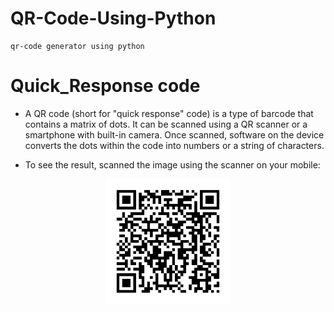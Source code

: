 # QR-Code-Using-Python
    qr-code generator using python
# Quick_Response code

* A QR code (short for "quick response" code) is a type of barcode that contains a matrix of dots. 
It can be scanned using a QR scanner or a smartphone with built-in camera. 
Once scanned, software on the device converts the dots within the code into numbers or a string of characters. 

* To see the result, scanned the image using the scanner on your mobile:

 <p align='center' ><img height='200' align='center' src=https://github.com/Ashlesha8421/QR-Code-Using-Python/blob/Ashlesha_Datir/QR_img.png /></p>
